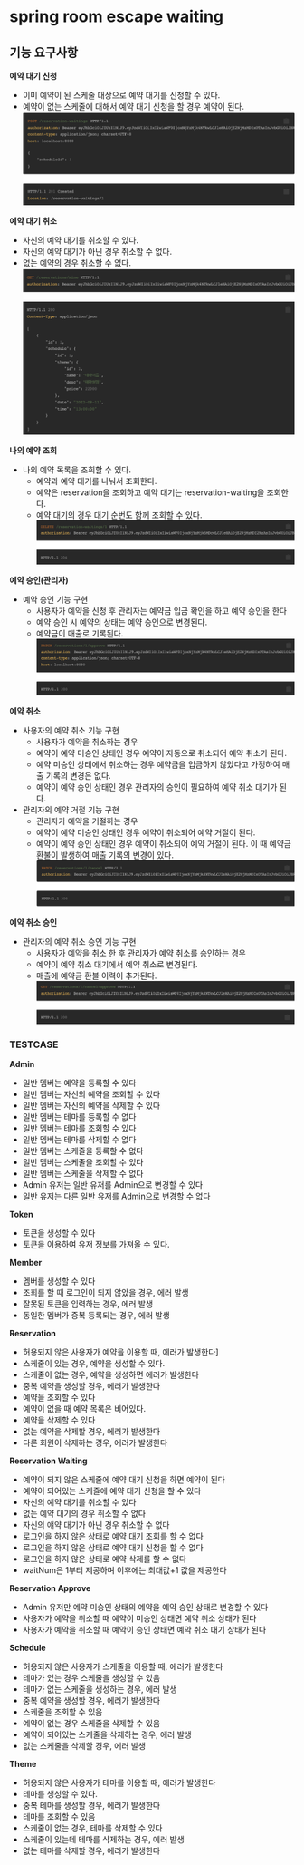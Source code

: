 # spring room escape waiting

## 기능 요구사항

**예약 대기 신청**
* 이미 예약이 된 스케줄 대상으로 예약 대기를 신청할 수 있다.
* 예약이 없는 스케줄에 대해서 예약 대기 신청을 할 경우 예약이 된다.
![waiting_post.png](waiting_post.png)

**예약 대기 취소**
* 자신의 예약 대기를 취소할 수 있다.
* 자신의 예약 대기가 아닌 경우 취소할 수 없다.
* 없는 예약의 경우 취소할 수 없다.
![waiting_me.png](waiting_me.png)

**나의 예약 조회**
* 나의 예약 목록을 조회할 수 있다.
  * 예약과 예약 대기를 나눠서 조회한다.
  * 예약은 reservation을 조회하고 예약 대기는 reservation-waiting을 조회한다.
  * 예약 대기의 경우 대기 순번도 함께 조회할 수 있다.
![waiting_delete.png](waiting_delete.png)

**예약 승인(관리자)**
* 예약 승인 기능 구현
  * 사용자가 예약을 신청 후 관리자는 예약금 입금 확인을 하고 예약 승인을 한다
  * 예약 승인 시 예약의 상태는 예약 승인으로 변경된다.
  * 예약금이 매출로 기록된다.
![reserve_approve.png](reserve_approve.png)

**예약 취소**
* 사용자의 예약 취소 기능 구현
  * 사용자가 예약을 취소하는 경우
  * 예약이 예약 미승인 상태인 경우 예약이 자동으로 취소되어 예약 취소가 된다.
  * 예약 미승인 상태에서 취소하는 경우 예약금을 입금하지 않았다고 가정하여 매출 기록의 변경은 없다.
  * 예약이 예약 승인 상태인 경우 관리자의 승인이 필요하여 예약 취소 대기가 된다.
* 관리자의 예약 거절 기능 구현
  * 관리자가 예약을 거절하는 경우
  * 예약이 예약 미승인 상태인 경우 예약이 취소되어 예약 거절이 된다.
  * 예약이 예약 승인 상태인 경우 예약이 취소되어 예약 거절이 된다. 이 때 예약금 환불이 발생하여 매출 기록의 변경이 있다.
![reserve_cancel.png](reserve_cancel.png)

**예약 취소 승인**
* 관리자의 예약 취소 승인 기능 구현
  * 사용자가 예약을 취소 한 후 관리자가 예약 취소를 승인하는 경우
  * 예약이 예약 취소 대기에서 예약 취소로 변경된다.
  * 매출에 예약금 환불 이력이 추가된다.
![reserve_cancel_approve.png](reserve_cancel_approve.png)

    
### TESTCASE

**Admin**

* 일반 멤버는 예약을 등록할 수 있다
* 일반 멤버는 자신의 예약을 조회할 수 있다
* 일반 멤버는 자신의 예약을 삭제할 수 있다
* 일반 멤버는 테마를 등록할 수 없다
* 일반 멤버는 테마를 조회할 수 있다
* 일반 멤버는 테마를 삭제할 수 없다
* 일반 멤버는 스케줄을 등록할 수 없다
* 일반 멤버는 스케줄을 조회할 수 있다
* 일반 멤버는 스케줄을 삭제할 수 없다
* Admin 유저는 일반 유저를 Admin으로 변경할 수 있다
* 일반 유저는 다른 일반 유저를 Admin으로 변경할 수 없다

**Token**

* 토큰을 생성할 수 있다
* 토큰을 이용하여 유저 정보를 가져올 수 있다.

**Member**

* 멤버를 생성할 수 있다
* 조회를 할 때 로그인이 되지 않았을 경우, 에러 발생
* 잘못된 토큰을 입력하는 경우, 에러 발생
* 동일한 멤버가 중복 등록되는 경우, 에러 발생

**Reservation**

* 허용되지 않은 사용자가 예약을 이용할 때, 에러가 발생한다]
* 스케줄이 있는 경우, 예약을 생성할 수 있다.
* 스케줄이 없는 경우, 예약을 생성하면 에러가 발생한다
* 중복 예약을 생성할 경우, 에러가 발생한다
* 예약을 조회할 수 있다
* 예약이 없을 때 예약 목록은 비어있다.
* 예약을 삭제할 수 있다
* 없는 예약을 삭제할 경우, 에러가 발생한다
* 다른 회원이 삭제하는 경우, 에러가 발생한다

**Reservation Waiting**

* 예약이 되지 않은 스케줄에 예약 대기 신청을 하면 예약이 된다
* 예약이 되어있는 스케줄에 예약 대기 신청을 할 수 있다
* 자신의 예약 대기를 취소할 수 있다
* 없는 예약 대기의 경우 취소할 수 없다
* 자신의 얘약 대기가 아닌 경우 취소할 수 없다
* 로그인을 하지 않은 상태로 예약 대기 조회를 할 수 없다
* 로그인을 하지 않은 상태로 예약 대기 신청을 할 수 없다
* 로그인을 하지 않은 상태로 예약 삭제를 할 수 없다
* waitNum은 1부터 제공하며 이후에는 최대값+1 값을 제공한다

**Reservation Approve**

* Admin 유저만 예약 미승인 상태의 예약을 예약 승인 상태로 변경할 수 있다
* 사용자가 예약을 취소할 때 예약이 미승인 상태면 예약 취소 상태가 된다
* 사용자가 예약을 취소할 때 예약이 승인 상태면 예약 취소 대기 상태가 된다

**Schedule**

* 허용되지 않은 사용자가 스케줄을 이용할 때, 에러가 발생한다
* 테마가 있는 경우 스케줄을 생성할 수 있음
* 테마가 없는 스케줄을 생성하는 경우, 에러 발생
* 중복 예약을 생성할 경우, 에러가 발생한다
* 스케줄을 조회할 수 있음
* 예약이 없는 경우 스케줄을 삭제할 수 있음
* 예약이 되어있는 스케줄을 삭제하는 경우, 에러 발생
* 없는 스케줄을 삭제할 경우, 에러 발생

**Theme**

* 허용되지 않은 사용자가 테마를 이용할 때, 에러가 발생한다
* 테마를 생성할 수 있다.
* 중복 테마를 생성할 경우, 에러가 발생한다
* 테마를 조회할 수 있음
* 스케줄이 없는 경우, 테마를 삭제할 수 있다
* 스케줄이 있는데 테마를 삭제하는 경우, 에러 발생
* 없는 테마를 삭제할 경우, 에러가 발생한다

